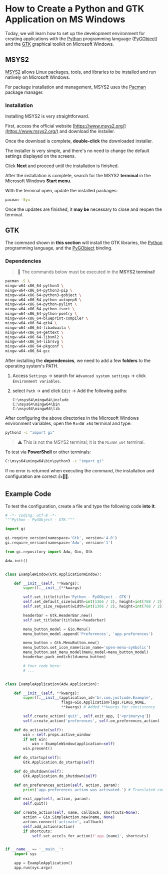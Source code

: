 # How to Create a Python and GTK Application on MS Windows

Today, we will learn how to set up the development environment for creating applications with the [Python](https://www.python.org/) programming language ([PyGObject](https://pypi.org/project/PyGObject/)) and the [GTK](https://www.gtk.org/) graphical toolkit on Microsoft Windows.

## MSYS2

[MSYS2](https://www.msys2.org/) allows Linux packages, tools, and libraries to be installed and run natively on Microsoft Windows.

For package installation and management, MSYS2 uses the [Pacman](https://en.wikipedia.org/wiki/Pacman_\(package_manager\)) package manager.

### Installation

Installing MSYS2 is very straightforward.

First, access the official website [https://www.msys2.org/](https://www.msys2.org/) and download the installer.

Once the download is complete, **double-click** the downloaded installer.

The installer is very simple, and there's no need to change the default settings displayed on the screens.

Click **Next** and proceed until the installation is finished.

After the installation is complete, search for the MSYS2 **terminal** in the Microsoft Windows **Start menu**.

With the terminal open, update the installed packages:

```bash
pacman -Syu
````

Once the updates are finished, it **may be** necessary to close and reopen the terminal.

## GTK

The command shown in **this section** will install the GTK libraries, the [Python](https://www.python.org/) programming language, and the [PyGObject](https://pypi.org/project/PyGObject/) binding.

### Dependencies

> 🚨 The commands below must be executed in the **MSYS2 terminal**\!

```bash
pacman -S \
mingw-w64-x86_64-python3 \
mingw-w64-x86_64-python3-pip \
mingw-w64-x86_64-python3-gobject \
mingw-w64-x86_64-python-autopep8 \
mingw-w64-x86_64-python-pylint \
mingw-w64-x86_64-python-isort \
mingw-w64-x86_64-python-poetry \
mingw-w64-x86_64-blueprint-compiler \
mingw-w64-x86_64-gtk4 \
mingw-w64-x86_64-libadwaita \
mingw-w64-x86_64-gettext \
mingw-w64-x86_64-libxml2 \
mingw-w64-x86_64-librsvg \
mingw-w64-x86_64-pkgconf \
mingw-w64-x86_64-gcc
```

After installing the **dependencies**, we need to add a few **folders** to the operating system's PATH.

1.  Access `Settings` -\> search for `Advanced system settings` -\> click `Environment variables`.

2.  select `Path` -\> and click `Edit` -\> Add the following paths:

    ```plaintext
    C:\msys64\mingw64\include
    C:\msys64\mingw64\bin
    C:\msys64\mingw64\lib
    ```

After configuring the above directories in the Microsoft Windows environment variables, open the `MinGW x64` terminal and type:

```bash
python3 -c "import gi"
```

> ⚠️ This is not the MSYS2 terminal; it is the `MinGW x64` terminal.

To test via **PowerShell** or other terminals:

```bash
C:\msys64\mingw64\bin\python3 -c "import gi"
```

If no error is returned when executing the command, the installation and configuration are correct 👍👋👋.

## Example Code

To test the configuration, create a file and type the following code **into it**:

```python
# -*- coding: utf-8 -*-
"""Python - PyGObject - GTK."""

import gi

gi.require_version(namespace='Gtk', version='4.0')
gi.require_version(namespace='Adw', version='1')

from gi.repository import Adw, Gio, Gtk

Adw.init()


class ExampleWindow(Gtk.ApplicationWindow):

    def __init__(self, **kwargs):
        super().__init__(**kwargs)

        self.set_title(title='Python - PyGObject - GTK')
        self.set_default_size(width=int(1366 / 2), height=int(768 / 2))
        self.set_size_request(width=int(1366 / 2), height=int(768 / 2))

        headerbar = Gtk.HeaderBar.new()
        self.set_titlebar(titlebar=headerbar)

        menu_button_model = Gio.Menu()
        menu_button_model.append('Preferences', 'app.preferences')

        menu_button = Gtk.MenuButton.new()
        menu_button.set_icon_name(icon_name='open-menu-symbolic')
        menu_button.set_menu_model(menu_model=menu_button_model)
        headerbar.pack_end(child=menu_button)

        # Your code here:
        # ...


class ExampleApplication(Adw.Application):

    def __init__(self, **kwargs):
        super().__init__(application_id='br.com.justcode.Example',
                         flags=Gio.ApplicationFlags.FLAGS_NONE,
                         **kwargs) # Added **kwargs for consistency

        self.create_action('quit', self.exit_app, ['<primary>q'])
        self.create_action('preferences', self.on_preferences_action)

    def do_activate(self):
        win = self.props.active_window
        if not win:
            win = ExampleWindow(application=self)
        win.present()

    def do_startup(self):
        Gtk.Application.do_startup(self)

    def do_shutdown(self):
        Gtk.Application.do_shutdown(self)

    def on_preferences_action(self, action, param):
        print('app.preferences action was activated.') # Translated comment

    def exit_app(self, action, param):
        self.quit()

    def create_action(self, name, callback, shortcuts=None):
        action = Gio.SimpleAction.new(name, None)
        action.connect('activate', callback)
        self.add_action(action)
        if shortcuts:
            self.set_accels_for_action(f'app.{name}', shortcuts)


if __name__ == '__main__':
    import sys

    app = ExampleApplication()
    app.run(sys.argv)
```
